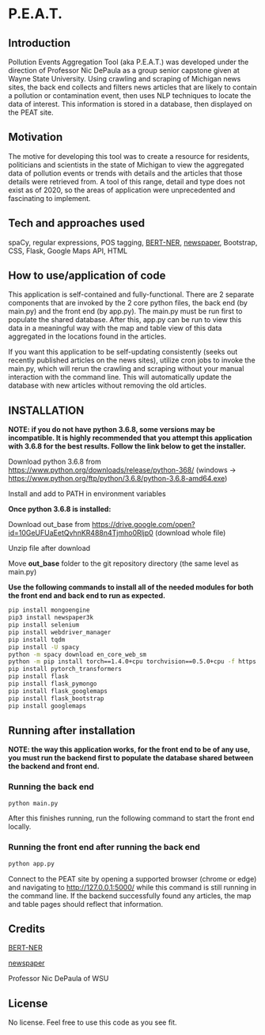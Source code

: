 # P.E.A.T.


## Introduction

Pollution Events Aggregation Tool (aka P.E.A.T.) was developed under the direction of Professor Nic DePaula as a group senior capstone given at Wayne State University. Using crawling and scraping of Michigan news sites, the back end collects and filters news articles that are likely to contain a pollution or contamination event, then uses NLP techniques to locate the data of interest. This information is stored in a database, then displayed on the PEAT site.



## Motivation

The motive for developing this tool was to create a resource for residents, politicians and scientists in the state of Michigan to view the aggregated data of pollution events or trends with details and the articles that those details were retrieved from. A tool of this range, detail and type does not exist as of 2020, so the areas of application were unprecedented and fascinating to implement.



## Tech and approaches used

spaCy, regular expressions, POS tagging, [BERT-NER](https://github.com/kamalkraj/BERT-NER), [newspaper](https://github.com/codelucas/newspaper), Bootstrap, CSS, Flask, Google Maps API, HTML



## How to use/application of code

This application is self-contained and fully-functional. There are 2 separate components that are invoked by the 2 core python files, the back end (by main.py) and the front end (by app.py). The main.py must be run first to populate the shared database. After this, app.py can be run to view this data in a meaningful way with the map and table view of this data aggregated in the locations found in the articles.

If you want this application to be self-updating consistently (seeks out recently published articles on the news sites), utilize cron jobs to invoke the main.py, which will rerun the crawling and scraping without your manual interaction with the command line. This will automatically update the database with new articles without removing the old articles.



## INSTALLATION

**NOTE: if you do not have python 3.6.8, some versions may be incompatible. It is highly recommended that you attempt this application with 3.6.8 for the best results. Follow the link below to get the installer.**

Download python 3.6.8 from https://www.python.org/downloads/release/python-368/
(windows -> https://www.python.org/ftp/python/3.6.8/python-3.6.8-amd64.exe)

Install and add to PATH in environment variables

**Once python 3.6.8 is installed:**

Download out_base from https://drive.google.com/open?id=10GeUFUaEetQvhnKR488n4Tjmho0Rljp0 (download whole file)

Unzip file after download

Move **out_base** folder to the git repository directory (the same level as main.py)


**Use the following commands to install all of the needed modules for both the front end and back end to run as expected.**
```bash
pip install mongoengine
pip3 install newspaper3k
pip install selenium
pip install webdriver_manager
pip install tqdm
pip install -U spacy
python -m spacy download en_core_web_sm
python -m pip install torch==1.4.0+cpu torchvision==0.5.0+cpu -f https://download.pytorch.org/whl/torch_stable.html
pip install pytorch_transformers
pip install flask
pip install flask_pymongo
pip install flask_googlemaps
pip install flask_bootstrap
pip install googlemaps
```




## Running after installation

**NOTE: the way this application works, for the front end to be of any use, you must run the backend first to populate the database shared between the backend and front end.**

### Running the back end

```bash
python main.py
```

After this finishes running, run the following command to start the front end locally.

### Running the front end after running the back end

```bash
python app.py
```

Connect to the PEAT site by opening a supported browser (chrome or edge) and navigating to http://127.0.0.1:5000/ while this command is still running in the command line. If the backend successfully found any articles, the map and table pages should reflect that information.



## Credits

[BERT-NER](https://github.com/kamalkraj/BERT-NER)

[newspaper](https://github.com/codelucas/newspaper)

Professor Nic DePaula of WSU



## License

No license. Feel free to use this code as you see fit.
